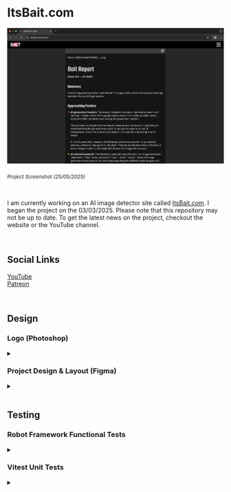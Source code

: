 # ItsBait.com

<img src="PromoImage.png" width="1000"/>

<sub><i>Project Screenshot (25/05/2025)</i></sub>

<br/>

I am currently working on an AI image detector site called [ItsBait.com](https://itsbait.com/). I began the project on the 03/03/2025. Please note that this repository may not be up to date. To get the latest news on the project, checkout the website or the YouTube channel.

<br/>

## Social Links
[YouTube](https://www.youtube.com/@its_bait)<br/>
[Patreon](https://www.patreon.com/c/Its_BAIT)<br/>

<br/>

## Design

### Logo (Photoshop)

<details><summary></summary>
  
<br/>

The project logo was designed in Photoshop. I use Photoshop because it is a familiar tool due to my background in photography. I work in a non-destructive way, taking a layered approach.  I also created my own font to avoid potential future copyright issues.

<img src="project-logo-photoshop.png" alt="Project logo in Photoshop" width="600"/>

<sub><i>Project logo in Photoshop</i></sub>

<br/>

</details>

### Project Design & Layout (Figma)

<details><summary></summary>
  
<br/>

[Figma Project](https://www.figma.com/design/syI8LP7xcRRHivfSHIyY49/It-s-Bait?node-id=0-1&t=ol3NF4RAXrJtyyDr-1)

<br/>

<img src="figma-mobile-layout.png" alt="Project mobile layout in Figma" width="600"/>

<sub><i>Project mobile layout in Figma</i></sub>

<br/>

</details>

<br/>

## Testing

### Robot Framework Functional Tests

<details><summary></summary>
  
<br/>
  
I am using Robot Framework for functional tests. I have the tests featured in another [repository](https://github.com/KrisHHFI/Its-Bait-Robot-Tests).

<br/>

</details>

### Vitest Unit Tests

<details><summary></summary>
  
<br/>
  
In the project I am using Vitest for unit testing. The React project was built using Vite, so Vitest (which is a Vite package) seemed like the obvious choice. I have established a series of tests for the project. My tests ensure that all the different pages and their content render and that the website navigation works correctly.
    
<img src="vitest-test-results.png" alt="Vitest files and test results" width="600"/>

<sub><i>Screenshot of the test files and their results</i></sub>

<br/><br/>

With Vitest you can run the tests continuously in the background. Whenever you make a change to a file the tests will run again. If the file you are working with is implicated in certain tests, then only those specific tests will run. Otherwise, all the tests will run. This means that you can work on the project and not worry about breaking things.
  
<img src="specific-vitest-test-results.png" alt="Image showing specific test files being ran" width="600"/>

<sub><i>Screenshot showing only relevant test files being ran</i></sub>

<br/><br/>

<img src="individual-vitest-test-results.png" alt="Image showing specific test results" width="600"/>

<sub><i>Screenshot showing the results of a single test</i></sub>

</details>
